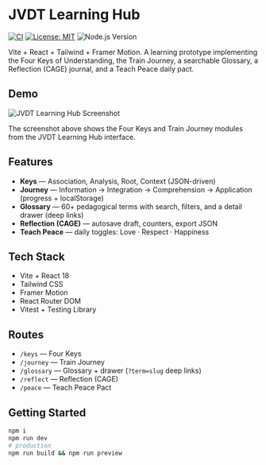 # JVDT Learning Hub
[![CI](https://github.com/jvdutoit/jvdt-learning-app/actions/workflows/ci.yml/badge.svg)](https://github.com/jvdutoit/jvdt-learning-app/actions/workflows/ci.yml)
[![License: MIT](https://img.shields.io/badge/License-MIT-yellow.svg)](https://opensource.org/licenses/MIT)
![Node.js Version](https://img.shields.io/badge/node-20-green)

Vite + React + Tailwind + Framer Motion. A learning prototype implementing the Four Keys of Understanding, the Train Journey, a searchable Glossary, a Reflection (CAGE) journal, and a Teach Peace daily pact.

## Demo
![JVDT Learning Hub Screenshot](./docs/screenshot.png)

The screenshot above shows the Four Keys and Train Journey modules from the JVDT Learning Hub interface.

## Features
- **Keys** — Association, Analysis, Root, Context (JSON-driven)
- **Journey** — Information → Integration → Comprehension → Application (progress + localStorage)
- **Glossary** — 60+ pedagogical terms with search, filters, and a detail drawer (deep links)
- **Reflection (CAGE)** — autosave draft, counters, export JSON
- **Teach Peace** — daily toggles: Love · Respect · Happiness

## Tech Stack
- Vite + React 18
- Tailwind CSS
- Framer Motion
- React Router DOM
- Vitest + Testing Library

## Routes
- `/keys` — Four Keys
- `/journey` — Train Journey
- `/glossary` — Glossary + drawer (`?term=slug` deep links)
- `/reflect` — Reflection (CAGE)
- `/peace` — Teach Peace Pact

## Getting Started
```bash
npm i
npm run dev
# production
npm run build && npm run preview
```
